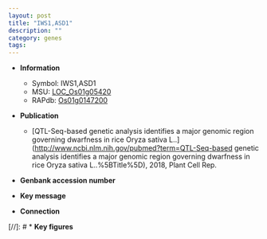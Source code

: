 ```yaml
---
layout: post
title: "IWS1,ASD1"
description: ""
category: genes
tags: 
---
```


* **Information**  
    + Symbol: IWS1,ASD1  
    + MSU: [LOC_Os01g05420](http://rice.uga.edu/cgi-bin/ORF_infopage.cgi?orf=LOC_Os01g05420)  
    + RAPdb: [Os01g0147200](https://rapdb.dna.affrc.go.jp/locus/?name=Os01g0147200)  

* **Publication**  
    + [QTL-Seq-based genetic analysis identifies a major genomic region governing dwarfness in rice Oryza sativa L..](http://www.ncbi.nlm.nih.gov/pubmed?term=QTL-Seq-based genetic analysis identifies a major genomic region governing dwarfness in rice Oryza sativa L..%5BTitle%5D), 2018, Plant Cell Rep.

* **Genbank accession number**  

* **Key message**  

* **Connection**  

[//]: # * **Key figures**  


